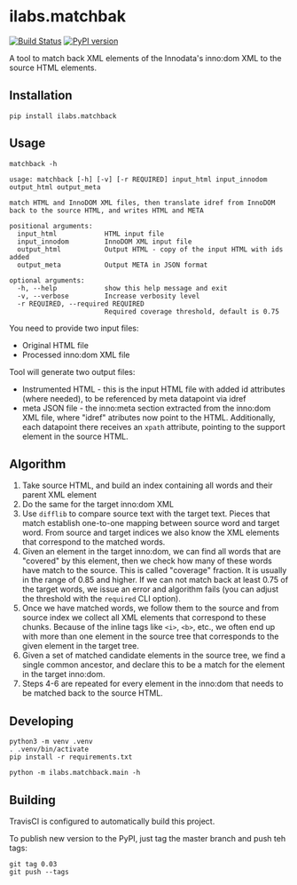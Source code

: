 # ilabs.matchbak
[![Build Status](https://travis-ci.com/innodatalabs/ilabs.matchback.svg?branch=master)](https://travis-ci.com/innodatalabs/ilabs.matchback)
[![PyPI version](https://badge.fury.io/py/ilabs.matchback.svg)](https://badge.fury.io/py/ilabs.matchback)


A tool to match back XML elements of the Innodata's inno:dom XML to the source HTML elements.

## Installation

```
pip install ilabs.matchback
```

## Usage

```
matchback -h

usage: matchback [-h] [-v] [-r REQUIRED] input_html input_innodom output_html output_meta

match HTML and InnoDOM XML files, then translate idref from InnoDOM back to the source HTML, and writes HTML and META

positional arguments:
  input_html            HTML input file
  input_innodom         InnoDOM XML input file
  output_html           Output HTML - copy of the input HTML with ids added
  output_meta           Output META in JSON format

optional arguments:
  -h, --help            show this help message and exit
  -v, --verbose         Increase verbosity level
  -r REQUIRED, --required REQUIRED
                        Required coverage threshold, default is 0.75
```

You need to provide two input files:
* Original HTML file
* Processed inno:dom XML file

Tool will generate two output files:
* Instrumented HTML - this is the input HTML file with added id attributes (where needed), to be referenced by meta datapoint via idref
* meta JSON file - the inno:meta section extracted from the inno:dom XML file, where "idref" atributes now point to the HTML. Additionally,
  each datapoint there receives an `xpath` attribute, pointing to the support element in the source HTML.

## Algorithm

1. Take source HTML, and build an index containing all words and their parent XML element
2. Do the same for the target inno:dom XML
3. Use `difflib` to compare source text with the target text. Pieces that match establish one-to-one mapping between
   source word and target word. From source and target indices we also know the XML elements that correspond
   to the matched words.
4. Given an element in the target inno:dom, we can find all words that are "covered" by this element, then
   we check how many of these words have match to the source. This is called "coverage" fraction.
   It is usually in the range of 0.85 and higher. If we can not match back at least 0.75 of the target words, we issue
   an error and algorithm fails (you can adjust the threshold with the `required` CLI option).
5. Once we have matched words, we follow them to the source and from source index we collect all XML elements that correspond
   to these chunks. Because of the inline tags like `<i>`, `<b>`, etc., we often end up with more than one element
   in the source tree that corresponds to the given element in the target tree.
6. Given a set of matched candidate elements in the source tree, we find a single common ancestor, and declare this to be a
   match for the element in the target inno:dom.
7. Steps 4-6 are repeated for every element in the inno:dom that needs to be matched back to the source HTML.

## Developing
```
python3 -m venv .venv
. .venv/bin/activate
pip install -r requirements.txt

python -m ilabs.matchback.main -h
```

## Building
TravisCI is configured to automatically build this project.

To publish new version to the PyPI, just tag the master branch and push teh tags:
```
git tag 0.03
git push --tags
```
